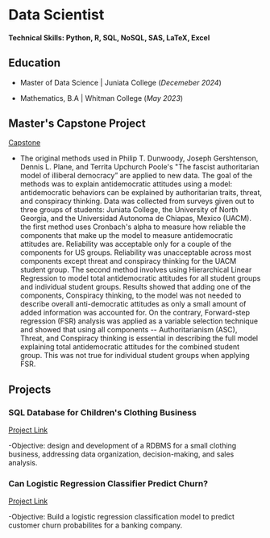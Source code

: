 # Data Scientist

#### Technical Skills: Python, R, SQL, NoSQL, SAS, LaTeX, Excel

## Education
- Master of Data Science | Juniata College (_Decemeber 2024_)

- Mathematics, B.A | Whitman College (_May 2023_)

## Master's Capstone Project
[Capstone](https://drive.google.com/file/d/18ArHtnJtxg69TXMWMnZGhLkxel7pMsOw/view?usp=drive_link)

- The original methods used in Philip T. Dunwoody, Joseph Gershtenson, Dennis L. Plane, and Territa Upchurch Poole's "The fascist authoritarian model of illiberal democracy” are applied to new data. The goal of the methods was to explain antidemocratic attitudes using a model: antidemocratic behaviors can be explained by authoritarian traits, threat, and conspiracy thinking. Data was collected from surveys given out to three groups of students: Juniata College, the University of North Georgia, and the Universidad Autonoma de Chiapas, Mexico (UACM). the first method uses Cronbach's alpha to measure how reliable the components that make up the model to measure antidemocratic attitudes are. Reliability was acceptable only for a couple of the components for US groups. Reliability was unacceptable across most components except threat and conspiracy thinking for the UACM student group. The second method involves using Hierarchical Linear Regression to model total antidemocratic attitudes for all student groups and individual student groups. Results showed that adding one of the components, Conspiracy thinking, to the model was not needed to describe overall anti-democratic attitudes as only a small amount of added information was accounted for. On the contrary, Forward-step regression (FSR) analysis was applied as a variable selection technique and showed that using all components -- Authoritarianism (ASC), Threat, and Conspiracy thinking is essential in describing the full model explaining total antidemocratic attitudes for the combined student group. This was not true for individual student groups when applying FSR.


## Projects 
### SQL Database for Children's Clothing Business
[Project Link](https://drive.google.com/file/d/102cyGHhGXm0sfVJwIBOj6pHmz4GVxULR/view?usp=drive_link)

-Objective: design and development of a RDBMS for a small clothing business, addressing data organization, decision-making, and sales analysis.

### Can Logistic Regression Classifier Predict Churn?
[Project Link](https://drive.google.com/file/d/1VwN3gAa4rqanWnYDecEDYz2-XPXWn15h/view?usp=drive_link)

-Objective: Build a logistic regression classification model to predict customer churn probabilites for a banking company. 


